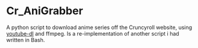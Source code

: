 # Cr_AniGrabber
A python script to download anime series off the Cruncyroll website, using [youtube-dl](https://github.com/rg3/youtube-dl) and ffmpeg. Is a re-implementation of another script i had written in Bash.
